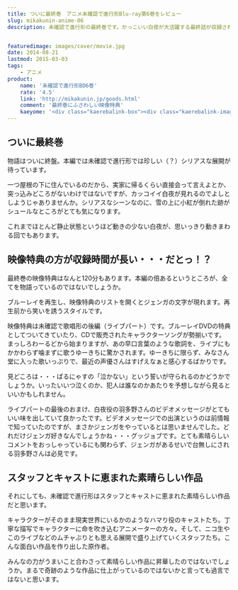 ```yaml
---
title: ついに最終巻　アニメ未確認で進行形Blu-ray第6巻をレビュー
slug: mikakunin-anime-06
description: 未確認で進行形の最終巻です。かっこいい白夜が大活躍する最終話が収録されています。そして第5巻の映像特典の続き、未確認で歌唱形の後編も収録されています。映像特典の方が本編より収録時間が長いだけあって、見応えバツグンでした。


featuredimage: images/cover/movie.jpg
date: 2014-08-21
lastmod: 2015-03-03
tags: 
    - アニメ
product:
    name: '未確認で進行形BD6巻'
    rate: '4.5'
    link: 'http://mikakunin.jp/goods.html'
    comment: '最終巻にふさわしい映像特典'
    kaeyome: '<div class="kaerebalink-box"><div class="kaerebalink-image"><a href="http://www.amazon.co.jp/exec/obidos/ASIN/B00HRQKPNW/illusionspace-22/ref=nosim/" rel="nofollow" target="_blank"><img src="http://ecx.images-amazon.com/images/I/51D3Wn2QLyL._SL160_.jpg" style="border: none;" /></a></div><div class="kaerebalink-info"><div class="kaerebalink-name"><a href="http://www.amazon.co.jp/exec/obidos/ASIN/B00HRQKPNW/illusionspace-22/ref=nosim/" rel="nofollow" target="_blank">未確認で進行形 vol.6 (初回生産限定版) [Blu-ray]</a><div class="kaerebalink-powered-date">posted with <a href="http://kaereba.com" rel="nofollow" target="_blank">カエレバ</a></div></div><div class="kaerebalink-detail">照井春佳 東宝 2014-08-20    </div><div class="kaerebalink-link1"><div class="shoplinkamazon"><a href="http://www.amazon.co.jp/gp/search?keywords=%96%A2%8Am%94F%82%C5%90i%8Ds%8C%60%20vol.6%81%40Blu-ray&__mk_ja_JP=%83J%83%5E%83J%83i&tag=illusionspace-22" rel="nofollow" target="_blank" title="アマゾン" >Amazonで購入</a></div><div class="shoplinkrakuten"><a href="http://hb.afl.rakuten.co.jp/hgc/0e95387f.f2aef20d.0e953880.25e412bd/?pc=http%3A%2F%2Fsearch.rakuten.co.jp%2Fsearch%2Fmall%2F%25E6%259C%25AA%25E7%25A2%25BA%25E8%25AA%258D%25E3%2581%25A7%25E9%2580%25B2%25E8%25A1%258C%25E5%25BD%25A2%2520vol.6%25E3%2580%2580Blu-ray%2F-%2Ff.1-p.1-s.1-sf.0-st.A-v.2%3Fx%3D0%26scid%3Daf_ich_link_urltxt%26m%3Dhttp%3A%2F%2Fm.rakuten.co.jp%2F" rel="nofollow" target="_blank" title="楽天市場" >楽天市場で購入</a></div></div></div><div class="booklink-footer" style="clear: left"></div></div>'
---
```



## ついに最終巻


物語はついに終盤。本編では未確認で進行形では珍しい（？）シリアスな展開が待っています。

一つ屋根の下に住んでいるのだから、実家に帰るくらい直接会って言えよとか、突っ込みどころがないわけではないですが、カッコイイ白夜が見れるのでよしとしようじゃありませんか。シリアスなシーンなのに、雪の上に小紅が倒れた跡がシュールなところがとても気になります。

これまでほとんど静止状態というほど動きの少ない白夜が、思いっきり動きまわる回でもあります。


## 映像特典の方が収録時間が長い・・・だとっ！？


最終巻の映像特典はなんと120分もあります。本編の倍あるというところが、全てを物語っているのではないでしょうか。

ブルーレイを再生し、映像特典のリストを開くとジェンガの文字が現れます。再生前から笑いを誘うスタイルです。

映像特典は未確認で歌唱形の後編（ライブパート）です。ブルーレイDVDの特典としてついてきていたり、CDで販売されたキャラクターソングが勢揃いです。まっしろわーるどから始まりますが、あの早口言葉のような歌詞を、ライブにもかかわらず噛まずに歌うゆーきちに驚かされます。ゆーきちに限らず、みなさん堂に入った歌いっぷりで、最近の声優さんはすげえなぁと感心するばかりです。

見どころは・・・ぱるにゃすの「泣かない」という誓いが守られるのかどうかでしょうか。いったいいつ泣くのか、犯人は誰なのかあたりを予想しながら見るといいかもしれません。

ライブパートの最後のおまけ、白夜役の羽多野さんのビデオメッセージがとてもいい味を出していて良かったです。ビデオメッセージでの出演というのは前情報で知っていたのですが、まさかジェンガをやっているとは思いませんでした。どれだけジェンガ好きなんでしょうかね・・・グッジョブです。とても素晴らしいコメントをおっしゃっているにも関わらず、ジェンガがあるせいで台無しにされる羽多野さんは必見です。


## スタッフとキャストに恵まれた素晴らしい作品


それにしても、未確認で進行形はスタッフとキャストに恵まれた素晴らしい作品だと思います。

キャラクターがそのまま現実世界にいるかのようなハマり役のキャストたち。丁寧な描写でキャラクターに命を吹き込むアニメーターの方々。そして、ニコ生やこのライブなどのムチャぶりとも思える展開で盛り上げていくスタッフたち。こんな面白い作品を作り出した原作者。

みんなの力がうまいこと合わさって素晴らしい作品に昇華したのではないでしょうか。まるで奇跡のような作品に仕上がっているのではないかと言っても過言ではないと思います。


  